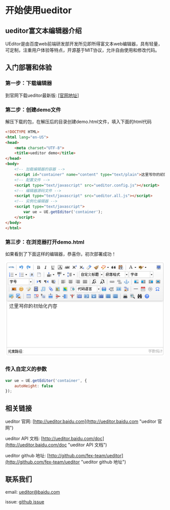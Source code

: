 开始使用ueditor
======

## ueditor富文本编辑器介绍

UEditor是由百度web前端研发部开发所见即所得富文本web编辑器，具有轻量，可定制，注重用户体验等特点，开源基于MIT协议，允许自由使用和修改代码。

## 入门部署和体验 ##

### 第一步：下载编辑器 ###

到官网下载ueditor最新版: [[官网地址]](http://ueditor.baidu.com/website/download.html#ueditor "官网下载地址")

### 第二步：创建demo文件 ###
解压下载的包，在解压后的目录创建demo.html文件，填入下面的html代码

```html
<!DOCTYPE HTML>
<html lang="en-US">
<head>
	<meta charset="UTF-8">
	<title>ueditor demo</title>
</head>
<body>
	<!-- 加载编辑器的容器 -->
	<script id="container" name="content" type="text/plain">这里写你的初始化内容</script>
	<!-- 配置文件 -->
	<script type="text/javascript" src="ueditor.config.js"></script>
	<!-- 编辑器源码文件 -->
	<script type="text/javascript" src="ueditor.all.js"></script>
	<!-- 实例化编辑器 -->
	<script type="text/javascript">
	    var ue = UE.getEditor('container');
	</script>
</body>
</html>
```

### 第三步：在浏览器打开demo.html ###

如果看到了下面这样的编辑器，恭喜你，初次部署成功！

![部署成功](images/demo.png)

### 传入自定义的参数

```javascript
var ue = UE.getEditor('container', {
    autoHeight: false
});
```



## 相关链接 ##

ueditor 官网: [http://ueditor.baidu.com](http://ueditor.baidu.com "ueditor 官网")

ueditor API 文档: [http://ueditor.baidu.com/doc](http://ueditor.baidu.com/doc "ueditor API 文档")

ueditor github 地址: [http://github.com/fex-team/ueditor](http://github.com/fex-team/ueditor "ueditor github 地址")

## 联系我们 ##

email: [ueditor@baidu.com](mailto://email:ueditor@baidu.com "发邮件给ueditor开发组")

issue: [github issue](http://github.com/fex-team/ueditor/issues "ueditor 论坛")
